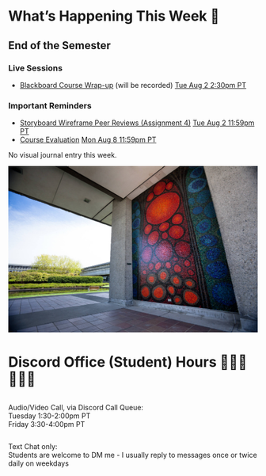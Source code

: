 <div class=alert>

<h1> What’s Happening This <span style="white-space:nowrap">Week 💫</span></h1>

<h2> End of the Semester  </h2>

<h3> Live Sessions </h3>

* [Blackboard Course Wrap-up](https://canvas.sfu.ca/courses/69678/external_tools/3544) (will be recorded) <span class='badge'> [Tue Aug 2 2:30pm PT](https://www.timeanddate.com/worldclock/fixedtime.html?msg=CMPT-363+Blackboard+Mini-lectures+and+Activities&iso=20220802T1430&p1=256&ah=1&am=50)</span>  

<h3> Important Reminders </h3>

* [Storyboard Wireframe Peer Reviews (Assignment 4)](https://canvas.sfu.ca/courses/69678/assignments/751348) <span class='badge'> [Tue Aug 2 11:59pm PT](https://www.timeanddate.com/worldclock/fixedtime.html?msg=CMPT-363+Storyboard+Wireframes+Assignment+Due+Date&iso=20220802T2359&p1=256)</span>
* [Course Evaluation](https://sfu.bluera.com/SFU) <span class='badge'> [Mon Aug 8 11:59pm PT](https://www.timeanddate.com/worldclock/fixedtime.html?msg=CMPT-363+Course-Evaluation+Due+Date&iso=20220808T2359&p1=256)</span>   

No visual journal entry this week.  

</div>

![SFU](images/7232870216_4b487b0cab_k.jpg ':class=banner-image')

<h1> Discord Office (Student) Hours&nbsp;👩🏽‍💻👨🏽‍💻 </h1>

<div class="row">
<div class="column">

Audio/Video Call, via Discord Call Queue:  
Tuesday 1:30-2:00pm PT  
Friday 3:30-4:00pm PT  

</div>
<div class="column">

Text Chat only:  
Students are welcome to DM me - I usually reply to messages once or twice daily on weekdays

</div>
</div>
